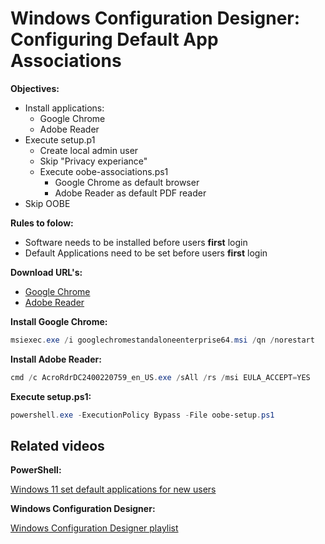 # Windows Configuration Designer: Configuring Default App Associations

<b>Objectives:</b>

* Install applications:
    * Google Chrome
    * Adobe Reader
* Execute setup.p1
    * Create local admin user
    * Skip "Privacy experiance"
    * Execute oobe-associations.ps1
        * Google Chrome as default browser
        * Adobe Reader as default PDF reader
* Skip OOBE

<b>Rules to folow:</b>

* Software needs to be installed before users <b>first</b> login
* Default Applications need to be set before users <b>first</b> login

<b>Download URL's:</b>

* [Google Chrome](https://chromeenterprise.google/browser/download/#windows-tab)
* [Adobe Reader](https://get.adobe.com/reader/enterprise/)

<b>Install Google Chrome:</b>

```powershell
msiexec.exe /i googlechromestandaloneenterprise64.msi /qn /norestart
```

<b>Install Adobe Reader:</b>

```powershell
cmd /c AcroRdrDC2400220759_en_US.exe /sAll /rs /msi EULA_ACCEPT=YES
```

<b>Execute setup.ps1:</b>

```powershell
powershell.exe -ExecutionPolicy Bypass -File oobe-setup.ps1
```

## Related videos

<b>PowerShell:</b>

[Windows 11 set default applications for new users]()

<b>Windows Configuration Designer:</b>

[Windows Configuration Designer playlist](https://www.youtube.com/playlist?list=PLVncjTDMNQ4SAh9zjdreUBYSzSf7L5IX2)
